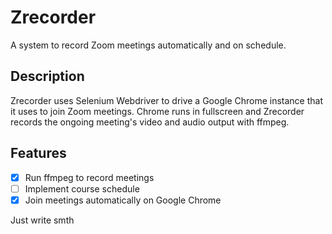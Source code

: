 # Zrecorder
A system to record Zoom meetings automatically and on schedule.

## Description
Zrecorder uses Selenium Webdriver to drive a Google Chrome instance that it uses
to join Zoom meetings. Chrome runs in fullscreen and Zrecorder records the
ongoing meeting's video and audio output with ffmpeg.

## Features
- [x] Run ffmpeg to record meetings
- [ ] Implement course schedule
- [x] Join meetings automatically on Google Chrome

Just write smth
